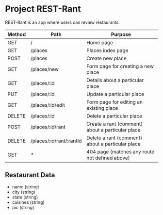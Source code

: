 # Project REST-Rant

REST-Rant is an app where users can review restaurants.

| Method  | Path | Purpose |
| ------------- | ------------- | ------------- |
| GET  | / | Home page |
| GET | /places | Places index page |
| POST | /places | Create new place |
| GET | /places/new | Form page for creating a new place |
| GET | /places/:id | Details about a particular place |
| PUT | /places/:id | Update a particular place |
| GET | /places/:id/edit | Form page for editing an existing place |
| DELETE | /places/:id | Delete a particular place |
| POST | /places/:id/rant | Create a rant (comment) about a particular place |
| DELETE | /places/:id/rant/:rantId | Delete a rant (comment) about a particular place |
| GET | * | 404 page (matches any route not defined above) |

## Restaurant Data

- name (string)
- city (string)
- state (string)
- cuisines (string)
- pic (string)
